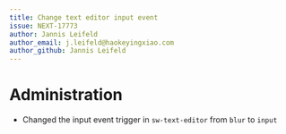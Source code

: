 ```yaml
---
title: Change text editor input event
issue: NEXT-17773
author: Jannis Leifeld
author_email: j.leifeld@haokeyingxiao.com
author_github: Jannis Leifeld
---
```

# Administration
* Changed the input event trigger in `sw-text-editor` from `blur` to `input`
